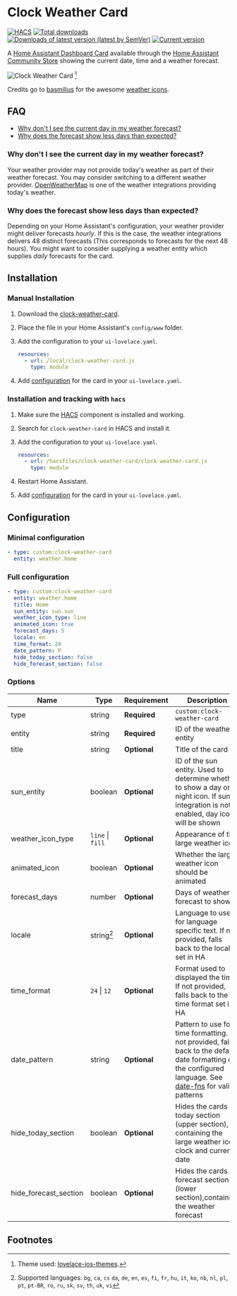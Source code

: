 # Clock Weather Card

[![HACS](https://img.shields.io/badge/HACS-Default-41BDF5.svg)](https://github.com/hacs/integration)
[![Total downloads](https://img.shields.io/github/downloads/pkissling/clock-weather-card/total)](https://github.com/pkissling/clock-weather-card/releases)
[![Downloads of latest version (latest by SemVer)](https://img.shields.io/github/downloads/pkissling/clock-weather-card/latest/total?sort=semver)](https://github.com/pkissling/clock-weather-card/releases/latest)
[![Current version](https://img.shields.io/github/v/release/pkissling/clock-weather-card)](https://github.com/pkissling/clock-weather-card/releases/latest)

A [Home Assistant Dashboard Card](https://www.home-assistant.io/dashboards/) available through the [Home Assistant Community Store](https://hacs.xyz)
showing the current date, time and a weather forecast.

![Clock Weather Card](.github/assets/card.gif)
[^1]

Credits go to [basmilius](https://github.com/basmilius) for the awesome [weather icons](https://github.com/basmilius/weather-icons).

## FAQ

- [Why don't I see the current day in my weather forecast?](#why-dont-i-see-the-current-day-in-my-weather-forecast)
- [Why does the forecast show less days than expected?](#why-does-the-forecast-show-less-days-than-expected)

### Why don't I see the current day in my weather forecast?

Your weather provider may not provide today's weather as part of their weather forecast. You may consider switching to a different weather provider.
[OpenWeatherMap](https://www.home-assistant.io/integrations/openweathermap/) is one of the weather integrations providing today's weather.

### Why does the forecast show less days than expected?

Depending on your Home Assistant's configuration, your weather provider might deliver forecasts *hourly*. If this is the case, the weather integrations delivers 48 distinct forecasts (This corresponds to forecasts for the next 48 hours). You might want to consider supplying a weather entity which supplies *daily* forecasts for the card.

## Installation

### Manual Installation

1. Download the [clock-weather-card](https://www.github.com/pkissling/clock-weather-card/releases/latest/download/clock-weather-card.js).
2. Place the file in your Home Assistant's `config/www` folder.
3. Add the configuration to your `ui-lovelace.yaml`.

   ```yaml
   resources:
     - url: /local/clock-weather-card.js
       type: module
   ```

4. Add [configuration](#configuration) for the card in your `ui-lovelace.yaml`.

### Installation and tracking with `hacs`

1. Make sure the [HACS](https://github.com/custom-components/hacs) component is installed and working.
2. Search for `clock-weather-card` in HACS and install it.
3. Add the configuration to your `ui-lovelace.yaml`.

   ```yaml
   resources:
     - url: /hacsfiles/clock-weather-card/clock-weather-card.js
       type: module
   ```

4. Restart Home Assistant.
5. Add [configuration](#configuration) for the card in your `ui-lovelace.yaml`.

## Configuration

### Minimal configuration

```yaml
- type: custom:clock-weather-card
  entity: weather.home
```

### Full configuration

```yaml
- type: custom:clock-weather-card
  entity: weather.home
  title: Home
  sun_entity: sun.sun
  weather_icon_type: line
  animated_icon: true
  forecast_days: 5
  locale: en
  time_format: 24
  date_pattern: P
  hide_today_section: false
  hide_forecast_section: false
```

### Options

| Name                  | Type             | Requirement  | Description                                                                                                                                                                                            | Default     |
|-----------------------|------------------|--------------|--------------------------------------------------------------------------------------------------------------------------------------------------------------------------------------------------------|-------------|
| type                  | string           | **Required** | `custom:clock-weather-card`                                                                                                                                                                            |             |
| entity                | string           | **Required** | ID of the weather entity                                                                                                                                                                               |             |
| title                 | string           | **Optional** | Title of the card                                                                                                                                                                                      | `''`        |
| sun_entity            | boolean          | **Optional** | ID of the sun entity. Used to determine whether to show a day or night icon. If sun integration is not enabled, day icon will be shown                                                                 | `sun.sun`   |
| weather_icon_type     | `line` \| `fill` | **Optional** | Appearance of the large weather icon                                                                                                                                                                   | `line`      |
| animated_icon         | boolean          | **Optional** | Whether the large weather icon should be animated                                                                                                                                                      | `true`      |
| forecast_days         | number           | **Optional** | Days of weather forecast to show                                                                                                                                                                       | `5`         |
| locale                | string[^2]       | **Optional** | Language to use for language specific text. If not provided, falls back to the locale set in HA                                                                                                        | `en-GB`     |
| time_format           | `24` \| `12`     | **Optional** | Format used to displayed the time. If not provided, falls back to the time format set in HA                                                                                                            | `24`        |
| date_pattern          | string           | **Optional** | Pattern to use for time formatting. If not provided, falls back to the default date formatting of the configured language. See [date-fns](https://date-fns.org/v2.29.3/docs/format) for valid patterns | `P`         |
| hide_today_section    | boolean          | **Optional** | Hides the cards today section (upper section), containing the large weather icon, clock and current date                                                                                               | `false`     |
| hide_forecast_section | boolean          | **Optional** | Hides the cards forecast section (lower section),containing the weather forecast                                                                                                                       | `false`     |

## Footnotes

[^1]: Theme used: [lovelace-ios-themes](https://github.com/basnijholt/lovelace-ios-themes).
[^2]: Supported languages: `bg`, `ca`, `cs` `da`, `de`, `en`, `es`, `fi`, `fr`, `hu`, `it`, `ko`, `nb`, `nl`, `pl`, `pt`, `pt-BR`, `ro`, `ru`, `sk`, `sv`, `th`, `uk`, `vi`

